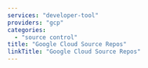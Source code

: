 ```yaml
---
services: "developer-tool"
providers: "gcp"
categories:
  - "source control"
title: "Google Cloud Source Repos"
linkTitle: "Google Cloud Source Repos"
---
```

